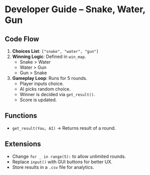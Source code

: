 # Developer Guide – Snake, Water, Gun

## Code Flow

1. **Choices List**: `["snake", "water", "gun"]`  
2. **Winning Logic**: Defined in `win_map`.  
   - Snake > Water  
   - Water > Gun  
   - Gun > Snake  
3. **Gameplay Loop**: Runs for 5 rounds.  
   - Player inputs choice.  
   - AI picks random choice.  
   - Winner is decided via `get_result()`.  
   - Score is updated.  

## Functions

- `get_result(You, AI)` → Returns result of a round.  

## Extensions

- Change `for _ in range(5):` to allow unlimited rounds.  
- Replace `input()` with GUI buttons for better UX.  
- Store results in a `.csv` file for analytics.  